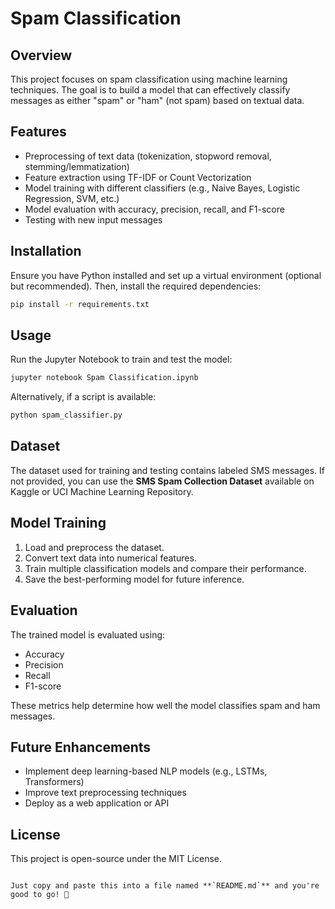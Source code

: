  
# Spam Classification

## Overview
This project focuses on spam classification using machine learning techniques. The goal is to build a model that can effectively classify messages as either "spam" or "ham" (not spam) based on textual data.

## Features
- Preprocessing of text data (tokenization, stopword removal, stemming/lemmatization)
- Feature extraction using TF-IDF or Count Vectorization
- Model training with different classifiers (e.g., Naive Bayes, Logistic Regression, SVM, etc.)
- Model evaluation with accuracy, precision, recall, and F1-score
- Testing with new input messages

## Installation
Ensure you have Python installed and set up a virtual environment (optional but recommended). Then, install the required dependencies:

```sh
pip install -r requirements.txt
```

## Usage
Run the Jupyter Notebook to train and test the model:

```sh
jupyter notebook Spam Classification.ipynb
```

Alternatively, if a script is available:

```sh
python spam_classifier.py
```

## Dataset
The dataset used for training and testing contains labeled SMS messages. If not provided, you can use the **SMS Spam Collection Dataset** available on Kaggle or UCI Machine Learning Repository.

## Model Training
1. Load and preprocess the dataset.
2. Convert text data into numerical features.
3. Train multiple classification models and compare their performance.
4. Save the best-performing model for future inference.

## Evaluation
The trained model is evaluated using:
- Accuracy
- Precision
- Recall
- F1-score

These metrics help determine how well the model classifies spam and ham messages.

## Future Enhancements
- Implement deep learning-based NLP models (e.g., LSTMs, Transformers)
- Improve text preprocessing techniques
- Deploy as a web application or API

## License
This project is open-source under the MIT License.
```

Just copy and paste this into a file named **`README.md`** and you're good to go! 🚀
